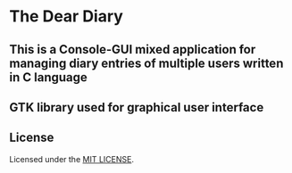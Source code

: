 # The Dear Diary

## This is a Console-GUI mixed application for managing diary entries of multiple users written in C language 
## GTK library used for graphical user interface

## License
Licensed under the [MIT LICENSE](LICENSE).
